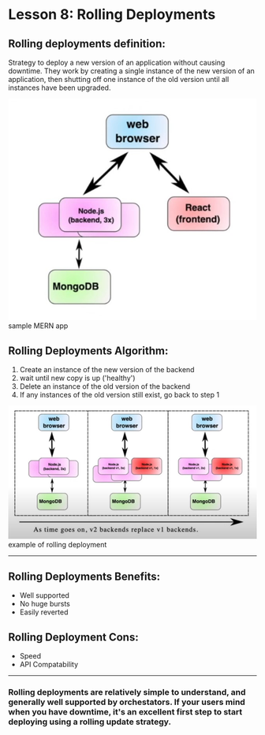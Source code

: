 # Lesson 8: Rolling Deployments

## Rolling deployments definition: 
Strategy to deploy a new version of an application without causing downtime. They work by creating a single instance of the new version of an application, then shutting off one instance of the old version until all instances have been upgraded. 

![sample MERN app](../resources/7.jpg)
sample MERN app

## Rolling Deployments Algorithm:

1) Create an instance of the new version of the backend
1) wait until new copy is up ('healthy')
1) Delete an instance of the old version of the backend
1) If any instances of the old version still exist, go back to step 1

![rolling deployment](../resources/8.jpg)
example of rolling deployment

<hr>

## Rolling Deployments Benefits:
- Well supported
- No huge bursts
- Easily reverted

## Rolling Deployment Cons:
- Speed
- API Compatability 

<hr>

### Rolling deployments are relatively simple to understand, and generally well supported by orchestators. If your users mind when you have downtime, it's an excellent first step to start deploying using a rolling update strategy. 